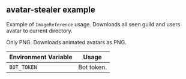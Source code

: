 ## avatar-stealer example

Example of `ImageReference` usage.
Downloads all seen guild and users avatar to current directory.

Only PNG. Downloads animated avatars as PNG.

| Environment Variable | Usage               |
| -------------------- | ------------------- |
| `BOT_TOKEN`          | Bot token.          |

